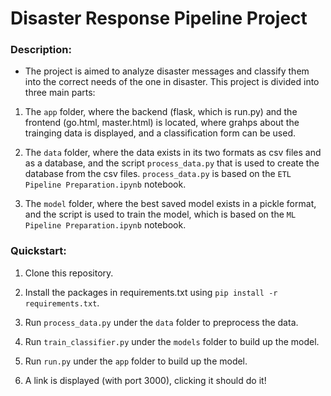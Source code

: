 # Disaster Response Pipeline Project

### Description:
- The project is aimed to analyze disaster messages and classify them into the correct needs of the one in disaster. This project is divided into three main parts:
1. The `app` folder, where the backend (flask, which is run.py) and the frontend (go.html, master.html) is located, where grahps about the trainging data is displayed, and a classification form can be used.

2. The `data` folder, where the data exists in its two formats as csv files and as a database, and the script `process_data.py` that is used to create the database from the csv files. `process_data.py` is based on the `ETL Pipeline Preparation.ipynb` notebook.

3. The `model` folder, where the best saved model exists in a pickle format, and the script is used to train the model, which is based on the `ML Pipeline Preparation.ipynb` notebook.

### Quickstart:

1. Clone this repository.

2. Install the packages in requirements.txt using `pip install -r requirements.txt`.

3. Run `process_data.py` under the `data` folder to preprocess the data.

4. Run `train_classifier.py` under the `models` folder to build up the model.

5. Run `run.py` under the `app` folder to build up the model.

5. A link is displayed (with port 3000), clicking it should do it!

